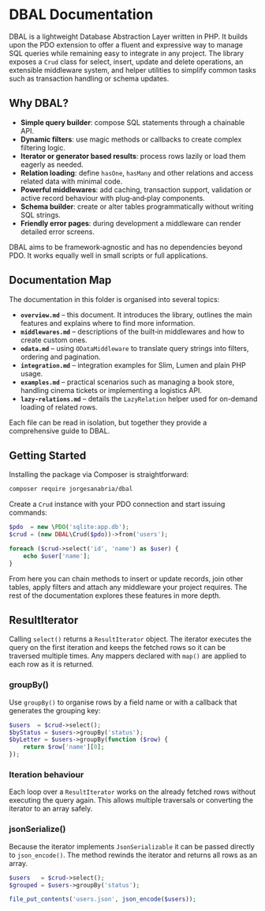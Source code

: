 # DBAL Documentation

DBAL is a lightweight Database Abstraction Layer written in PHP. It builds upon the PDO extension to offer a fluent and expressive way to manage SQL queries while remaining easy to integrate in any project. The library exposes a `Crud` class for select, insert, update and delete operations, an extensible middleware system, and helper utilities to simplify common tasks such as transaction handling or schema updates.

## Why DBAL?

- **Simple query builder**: compose SQL statements through a chainable API.
- **Dynamic filters**: use magic methods or callbacks to create complex filtering logic.
- **Iterator or generator based results**: process rows lazily or load them eagerly as needed.
- **Relation loading**: define `hasOne`, `hasMany` and other relations and access related data with minimal code.
- **Powerful middlewares**: add caching, transaction support, validation or active record behaviour with plug‑and‑play components.
- **Schema builder**: create or alter tables programmatically without writing SQL strings.
- **Friendly error pages**: during development a middleware can render detailed error screens.

DBAL aims to be framework‑agnostic and has no dependencies beyond PDO. It works equally well in small scripts or full applications.

## Documentation Map

The documentation in this folder is organised into several topics:

- **`overview.md`** – this document. It introduces the library, outlines the main features and explains where to find more information.
- **`middlewares.md`** – descriptions of the built‑in middlewares and how to create custom ones.
- **`odata.md`** – using `ODataMiddleware` to translate query strings into filters, ordering and pagination.
- **`integration.md`** – integration examples for Slim, Lumen and plain PHP usage.
- **`examples.md`** – practical scenarios such as managing a book store, handling cinema tickets or implementing a logistics API.
- **`lazy-relations.md`** – details the `LazyRelation` helper used for on-demand loading of related rows.

Each file can be read in isolation, but together they provide a comprehensive guide to DBAL.

## Getting Started

Installing the package via Composer is straightforward:

```bash
composer require jorgesanabria/dbal
```

Create a `Crud` instance with your PDO connection and start issuing commands:

```php
$pdo  = new \PDO('sqlite:app.db');
$crud = (new DBAL\Crud($pdo))->from('users');

foreach ($crud->select('id', 'name') as $user) {
    echo $user['name'];
}
```

From here you can chain methods to insert or update records, join other tables, apply filters and attach any middleware your project requires. The rest of the documentation explores these features in more depth.

## ResultIterator

Calling `select()` returns a `ResultIterator` object. The iterator executes the query on the first iteration and keeps the fetched rows so it can be traversed multiple times. Any mappers declared with `map()` are applied to each row as it is returned.

### groupBy()

Use `groupBy()` to organise rows by a field name or with a callback that generates the grouping key:

```php
$users  = $crud->select();
$byStatus = $users->groupBy('status');
$byLetter = $users->groupBy(function ($row) {
    return $row['name'][0];
});
```

### Iteration behaviour

Each loop over a `ResultIterator` works on the already fetched rows without executing the query again. This allows multiple traversals or converting the iterator to an array safely.

### jsonSerialize()

Because the iterator implements `JsonSerializable` it can be passed directly to `json_encode()`. The method rewinds the iterator and returns all rows as an array.

```php
$users   = $crud->select();
$grouped = $users->groupBy('status');

file_put_contents('users.json', json_encode($users));
```
